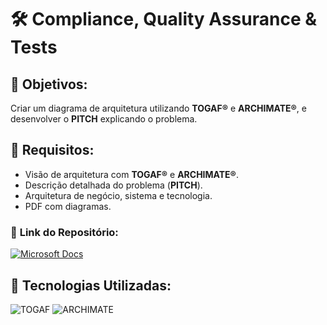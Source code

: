 # 🛠️ **Compliance, Quality Assurance & Tests**

## 🔶 **Objetivos:**
Criar um diagrama de arquitetura utilizando **TOGAF®** e **ARCHIMATE®**, e desenvolver o **PITCH** explicando o problema.

## 🔧 **Requisitos:**
- Visão de arquitetura com **TOGAF®** e **ARCHIMATE®**.
- Descrição detalhada do problema (**PITCH**).
- Arquitetura de negócio, sistema e tecnologia.
- PDF com diagramas.

### 📂 **Link do Repositório:**  
[![Microsoft Docs](https://img.shields.io/badge/Diagrama-ArchiMate-blue?style=flat-square&logo=microsoft)](https://docs.microsoft.com/en-us/archimate/)

## 🎨 **Tecnologias Utilizadas:**
![TOGAF](https://img.shields.io/badge/TOGAF-005571?style=flat-square)
![ARCHIMATE](https://img.shields.io/badge/ARCHIMATE-FFD700?style=flat-square)